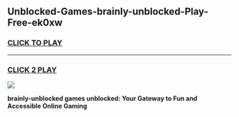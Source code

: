
## Unblocked-Games-brainly-unblocked-Play-Free-ek0xw
<h3>
<a href="https://premium76.site?title=brainly-unblocked&ref=10A">CLICK TO PLAY</a></h3>
<hr>

<h3>
<a href="https://premium76.site?title=brainly-unblocked&ref=10A">CLICK 2 PLAY</a>
  
</h3>

<a href="https://premium76.site?title=brainly-unblocked&ref=10A"><img src="https://clearcache.store/games.png"></a>


**brainly-unblocked games unblocked: Your Gateway to Fun and Accessible Online Gaming**
